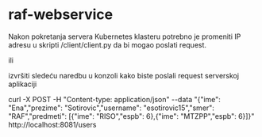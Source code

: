 # raf-webservice

Nakon pokretanja servera Kubernetes klasteru potrebno je promeniti IP adresu u skripti /client/client.py da bi mogao poslati request.

ili

izvršiti sledeću naredbu u konzoli kako biste poslali request serverskoj aplikaciji

curl -X POST -H "Content-type: application/json" --data "{\"ime\": \"Ena\",\"prezime\": \"Sotirovic\",\"username\": \"esotirovic15\",\"smer\": \"RAF\",\"predmeti\": [{\"ime\": \"RISO\",\"espb\": 6},{\"ime\": \"MTZPP\",\"espb\": 6}]}" http://localhost:8081/users
